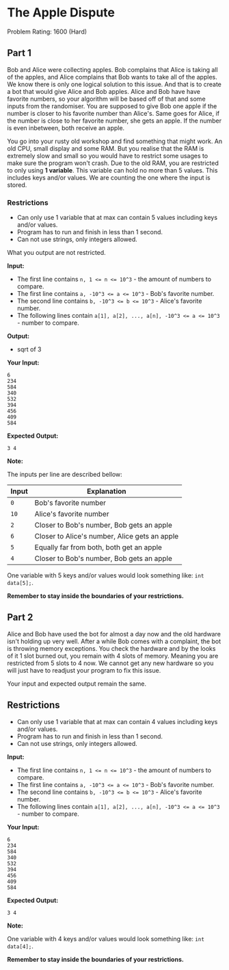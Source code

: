 # The Apple Dispute
Problem Rating: 1600 (Hard)

## Part 1
Bob and Alice were collecting apples. Bob complains that Alice is taking all of the apples, and Alice complains that Bob wants to take all of the apples. We know there is only
one logical solution to this issue. And that is to create a bot that would give Alice and Bob apples. Alice and Bob have have favorite numbers, so your algorithm will be based
off of that and some inputs from the randomiser. You are supposed to give Bob one apple if the number is closer to his favorite number than Alice's. Same goes for Alice, if 
the number is close to her favorite number, she gets an apple. If the number is even inbetween, both receive an apple.

You go into your rusty old workshop and find something that might work. An old CPU, small display and some RAM. But you realise that the RAM is extremely slow and small so
you would have to restrict some usages to make sure the program won't crash. Due to the old RAM, you are restricted to only using **1 variable**. This variable can hold no more
than 5 values. This includes keys and/or values. We are counting the one where the input is stored.

### Restrictions
- Can only use 1 variable that at max can contain 5 values including keys and/or values.
- Program has to run and finish in less than 1 second.
- Can not use strings, only integers allowed.

What you output are not restricted.



**Input:**
- The first line contains `n, 1 <= n <= 10^3` - the amount of numbers to compare.
- The first line contains `a, -10^3 <= a <= 10^3` - Bob's favorite number.
- The second line contains `b, -10^3 <= b <= 10^3` - Alice's favorite number.
- The following lines contain `a[1], a[2], ..., a[n], -10^3 <= a <= 10^3` - number to compare.

**Output:**
- sqrt of 3

**Your Input:**
```
6
234
584
340
532
394
456
409
584
```

**Expected Output:**
```
3 4
```

**Note:** 

The inputs per line are described bellow:

Input | Explanation
------------ | -------------
`0`    | Bob's favorite number
`10`    | Alice's favorite number
`2`    | Closer to Bob's number, Bob gets an apple
`6`    | Closer to Alice's number, Alice gets an apple
`5`    | Equally far from both, both get an apple
`4`    | Closer to Bob's number, Bob gets an apple

One variable with 5 keys and/or values would look something like: `int data[5];`.

**Remember to stay inside the boundaries of your restrictions.**

## Part 2
Alice and Bob have used the bot for almost a day now and the old hardware isn't holding up very well. After a while Bob comes with a complaint, the bot is throwing memory
exceptions. You check the hardware and by the looks of it 1 slot burned out, you remain with 4 slots of memory. Meaning you are restricted from 5 slots to 4 now. We cannot get
any new hardware so you will just have to readjust your program to fix this issue.

Your input and expected output remain the same.

## Restrictions
- Can only use 1 variable that at max can contain 4 values including keys and/or values.
- Program has to run and finish in less than 1 second.
- Can not use strings, only integers allowed.

**Input:**
- The first line contains `n, 1 <= n <= 10^3` - the amount of numbers to compare.
- The first line contains `a, -10^3 <= a <= 10^3` - Bob's favorite number.
- The second line contains `b, -10^3 <= b <= 10^3` - Alice's favorite number.
- The following lines contain `a[1], a[2], ..., a[n], -10^3 <= a <= 10^3` - number to compare.

**Your Input:**
```
6
234
584
340
532
394
456
409
584
```

**Expected Output:**
```
3 4
```

**Note:** 

One variable with 4 keys and/or values would look something like: `int data[4];`.

**Remember to stay inside the boundaries of your restrictions.**
